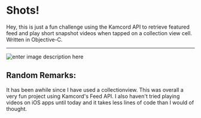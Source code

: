 Shots!
===================


Hey, this is just a fun challenge using the Kamcord API to retrieve featured feed and play short snapshot videos when tapped on a collection view cell. Written in Objective-C.

----------
![enter image description here](http://i558.photobucket.com/albums/ss26/vincent_chau1/shots_zps0azrnvw6.jpg)

Random Remarks:
-------------

It has been awhile since I have used a collectionview. This was overall a very fun project using Kamcord's Feed API. I also haven't tried playing videos on iOS apps until today and it takes less lines of code than I would of thought.

